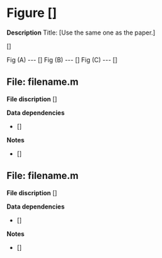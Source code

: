# Figure [] #

**Description** 
 Title: [Use the same one as the paper.]

 []

 Fig (A) --- []
 Fig (B) --- []
 Fig (C) --- []
 

## File: filename.m ##

**File discription** 
 []

**Data dependencies**
+ []

**Notes** 
+ []


## File: filename.m ##

**File discription** 
 []

**Data dependencies**
+ []

**Notes** 
+ []


